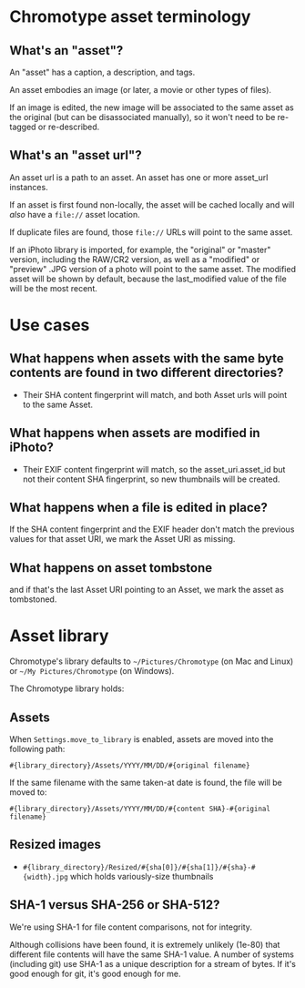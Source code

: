 # Chromotype asset terminology

## What's an "asset"?

An "asset" has a caption, a description, and tags.

An asset embodies an image (or later, a movie or other types of files).

If an image is edited, the new image will be associated to the same asset as the
original (but can be disassociated manually), so it won't need to be re-tagged or re-described.

## What's an "asset url"?

An asset url is a path to an asset. An asset has one or more asset_url instances.

If an asset is first found non-locally, the asset will be cached
locally and will _also_ have a `file://` asset location.

If duplicate files are found, those `file://` URLs will point to the same asset.

If an iPhoto library is imported, for example, the "original" or "master" version,
including the RAW/CR2 version, as well as a "modified" or "preview" .JPG version
of a photo will point to the same asset. The modified asset will be shown by default,
because the last_modified value of the file will be the most recent.

# Use cases

## What happens when assets with the same byte contents are found in two different directories?

* Their SHA content fingerprint will match, and both Asset urls will point to the same Asset.

## What happens when assets are modified in iPhoto?

* Their EXIF content fingerprint will match, so the asset_uri.asset_id but not their content SHA fingerprint, so new
thumbnails will be created.

## What happens when a file is edited in place?

If the SHA content fingerprint and the EXIF header don't match the previous values for that asset
URI, we mark the Asset URI as missing.

## What happens on asset tombstone
and if that's the last Asset URI pointing to an Asset, we mark the asset as tombstoned.

# Asset library

Chromotype's library defaults to `~/Pictures/Chromotype` (on Mac and Linux)
or `~/My Pictures/Chromotype` (on Windows).

The Chromotype library holds:

## Assets

When `Settings.move_to_library` is enabled, assets are moved into the following path:

`#{library_directory}/Assets/YYYY/MM/DD/#{original filename}`

If the same filename with the same taken-at date is found, the file will be moved to:

`#{library_directory}/Assets/YYYY/MM/DD/#{content SHA}-#{original filename}`

## Resized images

* `#{library_directory}/Resized/#{sha[0]}/#{sha[1]}/#{sha}-#{width}.jpg` which holds variously-size thumbnails

## SHA-1 versus SHA-256 or SHA-512?

We're using SHA-1 for file content comparisons, not for integrity.

Although collisions have been found, it is extremely unlikely (1e-80) that different file contents
will have the same SHA-1 value. A number of systems (including git) use SHA-1 as a unique description
for a stream of bytes. If it's good enough for git, it's good enough for me.
